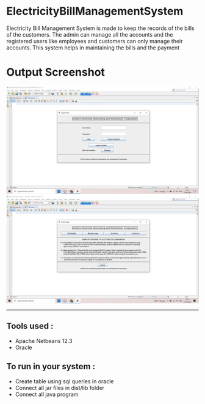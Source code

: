 ﻿# ElectricityBillManagementSystem
 <p>Electricity Bill Management System is made to keep the records of the bills of the customers. The admin can manage all the accounts and the registered users like employees and customers can only manage their accounts. This system helps in maintaining the bills and the payment</p>
<h1>Output Screenshot</h1>
<img src="/Screenshots/2021-08-27.png">
<img src="/Screenshots/2021-08-27 (3).png"><hr/>
<h2>Tools used : </h2>
<ul>
  <li>Apache Netbeans 12.3</li>
  <li>Oracle</li>
</ul>
<h2>To run in your system : </h2>
<ul>
  <li>Create table using sql queries in oracle</li>
  <li>Connect all jar files in dist/lib folder</li>
  <li>Connect all java program</li>
</ul>
